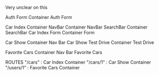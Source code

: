 Very unclear on this

Auth Form Container
Auth Form

Car Index Container
NavBar Container
NavBar
SearchBar Container
SearchBar
Car Index
Form Container
Form

Car Show Container
Nav Bar
Car Show
Test Drive Container
Test Drive

Favorite Cars Container
Nav Bar
Favorite Cars

ROUTES
"/cars" : Car Index Container
"/cars/1" : Car Show Container
"/users/1" : Favorite Cars Container
